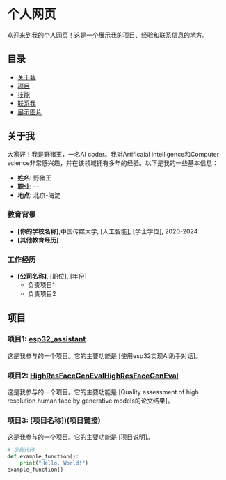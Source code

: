 # 个人网页

欢迎来到我的个人网页！这是一个展示我的项目、经验和联系信息的地方。

## 目录
- [关于我](#关于我)
- [项目](#项目)
- [技能](#技能)
- [联系我](#联系我)
- [展示图片](#展示图片)

## 关于我

大家好！我是野猪王，一名AI coder。我对Artificaial intelligence和Computer science非常感兴趣，并在该领域拥有多年的经验。以下是我的一些基本信息：

- **姓名**: 野猪王
- **职业**: --
- **地点**: 北京-海淀

### 教育背景

- **[你的学校名称]**,中国传媒大学, [人工智能], [学士学位], 2020-2024
- **[其他教育经历]**

### 工作经历

- **[公司名称]**, [职位], [年份]
  - 负责项目1
  - 负责项目2

## 项目

### 项目1: [esp32_assistant](https://github.com/LoudLove/esp32_assistant)
这是我参与的一个项目。它的主要功能是 [使用esp32实现AI助手对话]。
### 项目2: [HighResFaceGenEvalHighResFaceGenEval](https://github.com/LoudLove/HighResFaceGenEval)
这是我参与的一个项目。它的主要功能是 [Quality assessment of high resolution human face by generative models的论文结果]。
### 项目3: [项目名称])(项目链接)
这是我参与的一个项目。它的主要功能是 [项目说明]。

```python
# 示例代码
def example_function():
    print("Hello, World!")
example_function()
```

